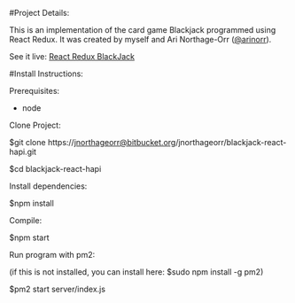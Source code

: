 #Project Details:

This is an implementation of the card game Blackjack programmed using React Redux. It was created by myself and Ari Northage-Orr ([@arinorr](http://github.com/arinorr)).

See it live: [React Redux BlackJack](http://blackjack.jnorr.com)

#Install Instructions:

Prerequisites:

- node

Clone Project: 

$git clone https://jnorthageorr@bitbucket.org/jnorthageorr/blackjack-react-hapi.git

$cd blackjack-react-hapi

Install dependencies:

$npm install

Compile:

$npm start

Run program with pm2:

(if this is not installed, you can install here: $sudo npm install -g pm2)

$pm2 start server/index.js
